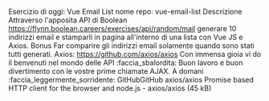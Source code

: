 Esercizio di oggi: Vue Email List
nome repo: vue-email-list
Descrizione
Attraverso l'apposita API di Boolean https://flynn.boolean.careers/exercises/api/random/mail generare 10 indirizzi email e stamparli in pagina all'interno di una lista con Vue JS e Axios.
Bonus
Far comparire gli indirizzi email solamente quando sono stati tutti generati.
Axios: https://github.com/axios/axios
Con immensa gioia vi do il benvenuti nel mondo delle API :faccia_sbalordita:
Buon lavoro e buon divertimento con le vostre prime chiamate AJAX.
A domani :faccia_leggermente_sorridente:
GitHubGitHub
axios/axios
Promise based HTTP client for the browser and node.js - axios/axios (45 kB)